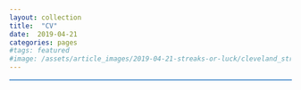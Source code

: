 ```yaml
---
layout: collection
title:  "CV"
date:  2019-04-21
categories: pages
#tags: featured
#image: /assets/article_images/2019-04-21-streaks-or-luck/cleveland_streak.jpg
---
```


<html>
<head>
<style type="text/css">
#wrapper{ width:100%; float:left; height:auto; border:1px solid #5694cf;}
</style>
</head>
<div id="wrapper">
<object data="/Viero_CV_2019-04.pdf" width="100%" height="130%">
</object>
</div>
</html>
